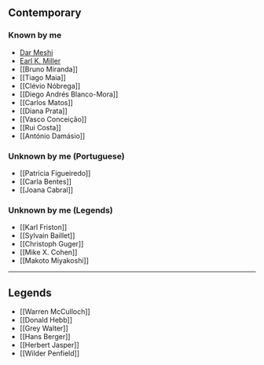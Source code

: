 ## Contemporary
### Known by me
+ [Dar Meshi](https://comartsci.msu.edu/our-people/dar-meshi)
+ [Earl K. Miller](https://ekmillerlab.mit.edu/earl-miller/)
+ [[Bruno Miranda]]
+ [[Tiago Maia]]
+ [[Clévio Nóbrega]]
+ [[Diego Andrés Blanco-Mora]]
+ [[Carlos Matos]]
+ [[Diana Prata]]
+ [[Vasco Conceição]]
+ [[Rui Costa]]
+ [[António Damásio]]

### Unknown by me (Portuguese)
+ [[Patricia Figueiredo]]
+ [[Carla Bentes]]
+ [[Joana Cabral]]

### Unknown by me (Legends)
+ [[Karl Friston]]
+ [[Sylvain Baillet]]
+ [[Christoph Guger]]
+ [[Mike X. Cohen]]
+ [[Makoto Miyakoshi]]


---
## Legends
+ [[Warren McCulloch]]
+ [[Donald Hebb]]
+ [[Grey Walter]]
+ [[Hans Berger]]
+ [[Herbert Jasper]]
+ [[Wilder Penfield]]